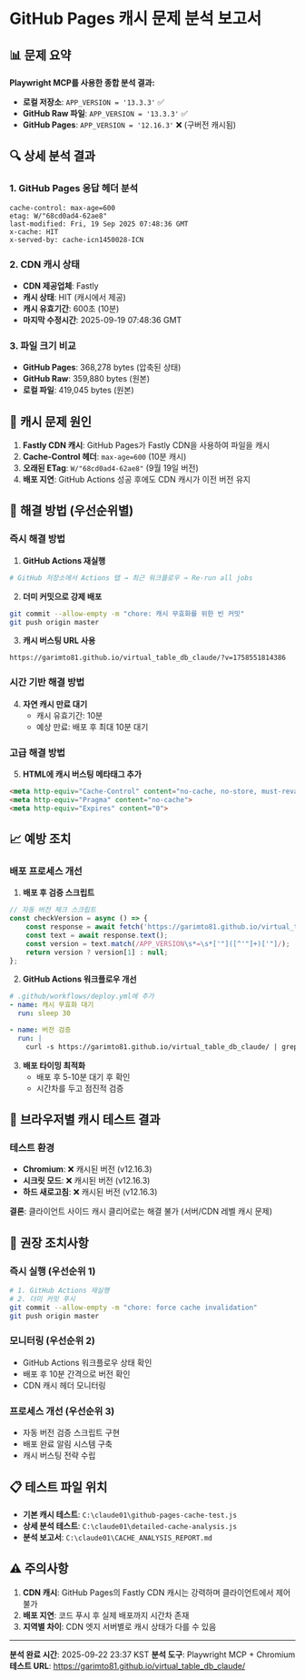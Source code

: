 # GitHub Pages 캐시 문제 분석 보고서

## 📊 문제 요약

**Playwright MCP를 사용한 종합 분석 결과:**

- **로컬 저장소**: `APP_VERSION = '13.3.3'` ✅
- **GitHub Raw 파일**: `APP_VERSION = '13.3.3'` ✅
- **GitHub Pages**: `APP_VERSION = '12.16.3'` ❌ (구버전 캐시됨)

## 🔍 상세 분석 결과

### 1. GitHub Pages 응답 헤더 분석
```
cache-control: max-age=600
etag: W/"68cd0ad4-62ae8"
last-modified: Fri, 19 Sep 2025 07:48:36 GMT
x-cache: HIT
x-served-by: cache-icn1450028-ICN
```

### 2. CDN 캐시 상태
- **CDN 제공업체**: Fastly
- **캐시 상태**: HIT (캐시에서 제공)
- **캐시 유효기간**: 600초 (10분)
- **마지막 수정시간**: 2025-09-19 07:48:36 GMT

### 3. 파일 크기 비교
- **GitHub Pages**: 368,278 bytes (압축된 상태)
- **GitHub Raw**: 359,880 bytes (원본)
- **로컬 파일**: 419,045 bytes (원본)

## 🚨 캐시 문제 원인

1. **Fastly CDN 캐시**: GitHub Pages가 Fastly CDN을 사용하여 파일을 캐시
2. **Cache-Control 헤더**: `max-age=600` (10분 캐시)
3. **오래된 ETag**: `W/"68cd0ad4-62ae8"` (9월 19일 버전)
4. **배포 지연**: GitHub Actions 성공 후에도 CDN 캐시가 이전 버전 유지

## 🔧 해결 방법 (우선순위별)

### 즉시 해결 방법

1. **GitHub Actions 재실행**
```bash
# GitHub 저장소에서 Actions 탭 → 최근 워크플로우 → Re-run all jobs
```

2. **더미 커밋으로 강제 배포**
```bash
git commit --allow-empty -m "chore: 캐시 무효화를 위한 빈 커밋"
git push origin master
```

3. **캐시 버스팅 URL 사용**
```
https://garimto81.github.io/virtual_table_db_claude/?v=1758551814386
```

### 시간 기반 해결 방법

4. **자연 캐시 만료 대기**
   - 캐시 유효기간: 10분
   - 예상 만료: 배포 후 최대 10분 대기

### 고급 해결 방법

5. **HTML에 캐시 버스팅 메타태그 추가**
```html
<meta http-equiv="Cache-Control" content="no-cache, no-store, must-revalidate">
<meta http-equiv="Pragma" content="no-cache">
<meta http-equiv="Expires" content="0">
```

## 📈 예방 조치

### 배포 프로세스 개선

1. **배포 후 검증 스크립트**
```javascript
// 자동 버전 체크 스크립트
const checkVersion = async () => {
    const response = await fetch('https://garimto81.github.io/virtual_table_db_claude/');
    const text = await response.text();
    const version = text.match(/APP_VERSION\s*=\s*['"]([^'"]+)['"]/);
    return version ? version[1] : null;
};
```

2. **GitHub Actions 워크플로우 개선**
```yaml
# .github/workflows/deploy.yml에 추가
- name: 캐시 무효화 대기
  run: sleep 30

- name: 버전 검증
  run: |
    curl -s https://garimto81.github.io/virtual_table_db_claude/ | grep "APP_VERSION.*13.3.3"
```

3. **배포 타이밍 최적화**
   - 배포 후 5-10분 대기 후 확인
   - 시간차를 두고 점진적 검증

## 📱 브라우저별 캐시 테스트 결과

### 테스트 환경
- **Chromium**: ❌ 캐시된 버전 (v12.16.3)
- **시크릿 모드**: ❌ 캐시된 버전 (v12.16.3)
- **하드 새로고침**: ❌ 캐시된 버전 (v12.16.3)

**결론**: 클라이언트 사이드 캐시 클리어로는 해결 불가 (서버/CDN 레벨 캐시 문제)

## 🎯 권장 조치사항

### 즉시 실행 (우선순위 1)
```bash
# 1. GitHub Actions 재실행
# 2. 더미 커밋 푸시
git commit --allow-empty -m "chore: force cache invalidation"
git push origin master
```

### 모니터링 (우선순위 2)
- GitHub Actions 워크플로우 상태 확인
- 배포 후 10분 간격으로 버전 확인
- CDN 캐시 헤더 모니터링

### 프로세스 개선 (우선순위 3)
- 자동 버전 검증 스크립트 구현
- 배포 완료 알림 시스템 구축
- 캐시 버스팅 전략 수립

## 📋 테스트 파일 위치

- **기본 캐시 테스트**: `C:\claude01\github-pages-cache-test.js`
- **상세 분석 테스트**: `C:\claude01\detailed-cache-analysis.js`
- **분석 보고서**: `C:\claude01\CACHE_ANALYSIS_REPORT.md`

## ⚠️ 주의사항

1. **CDN 캐시**: GitHub Pages의 Fastly CDN 캐시는 강력하며 클라이언트에서 제어 불가
2. **배포 지연**: 코드 푸시 후 실제 배포까지 시간차 존재
3. **지역별 차이**: CDN 엣지 서버별로 캐시 상태가 다를 수 있음

---

**분석 완료 시간**: 2025-09-22 23:37 KST
**분석 도구**: Playwright MCP + Chromium
**테스트 URL**: https://garimto81.github.io/virtual_table_db_claude/